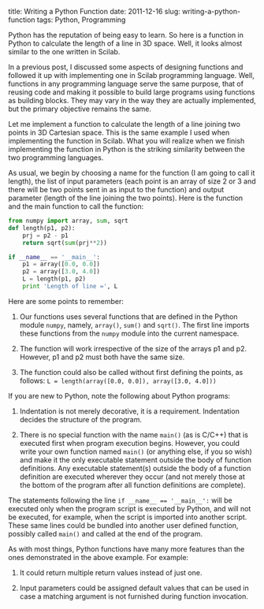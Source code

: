 title: Writing a Python Function
date: 2011-12-16
slug: writing-a-python-function
tags: Python, Programming

Python has the reputation of being easy to learn. So here is a function in Python to calculate the length of a line in 3D space. Well, it looks almost similar to the one written in Scilab.<!-- PELICAN_END_SUMMARY -->

In a previous post, I discussed some aspects of designing functions and followed it up with implementing one in Scilab programming language. Well, functions in any programming language serve the same purpose, that of reusing code and making it possible to build large programs using functions as building blocks. They may vary in the way they are actually implemented, but the primary objective remains the same.

Let me implement a function to calculate the length of a line joining two points in 3D Cartesian space. This is the same example I used when implementing the function in Scilab. What you will realize when we finish implementing the function in Python is the striking similarity between the two programming languages.

As usual, we begin by choosing a name for the function (I am going to call it length), the list of input parameters (each point is an array of size 2 or 3 and there will be two points sent in as input to the function) and output parameter (length of the line joining the two points). Here is the function and the main function to call the function:

~~~python
from numpy import array, sum, sqrt
def length(p1, p2):
    prj = p2 - p1
    return sqrt(sum(prj**2))

if __name__ == '__main__':
    p1 = array([0.0, 0.0])
    p2 = array([3.0, 4.0])
    L = length(p1, p2)
    print 'Length of line =', L
~~~

Here are some points to remember:

1. Our functions uses several functions that are defined in the Python module `numpy`, namely, `array()`, `sum()` and `sqrt()`. The first line imports these functions from the `numpy` module into the current namespace.

2. The function will work irrespective of the size of the arrays p1 and p2. However, p1 and p2 must both have the same size.

3. The function could also be called without first defining the points, as follows:
`L = length(array([0.0, 0.0]), array([3.0, 4.0]))`

If you are new to Python, note the following about Python programs:

1. Indentation is not merely decorative, it is a requirement. Indentation decides the structure of the program.

2. There is no special function with the name `main()` (as is C/C++) that is executed first when program execution begins. However, you could write your own function named `main()` (or anything else, if you so wish) and make it the only executable statement outside the body of function definitions. Any executable statement(s) outside the body of a function definition are executed wherever they occur (and not merely those at the bottom of the program after all function definitions are complete).

The statements following the line `if __name__ == '__main__':` will be executed only when the program script is executed by Python, and will not be executed, for example, when the script is imported into another script. These same lines could be bundled into another user defined function, possibly called `main()` and called at the end of the program.

As with most things, Python functions have many more features than the ones demonstrated in the above example. For example:

1. It could return multiple return values instead of just one.

2. Input parameters could be assigned default values that can be used in case a matching argument is not furnished during function invocation.